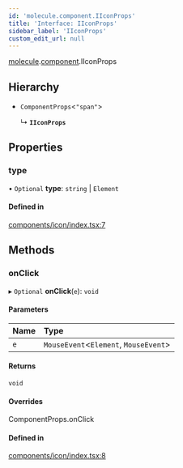 ```yaml
---
id: 'molecule.component.IIconProps'
title: 'Interface: IIconProps'
sidebar_label: 'IIconProps'
custom_edit_url: null
---
```


[molecule](../namespaces/molecule).[component](../namespaces/molecule.component).IIconProps

## Hierarchy

-   `ComponentProps`<`"span"`\>

    ↳ **`IIconProps`**

## Properties

### type

• `Optional` **type**: `string` \| `Element`

#### Defined in

[components/icon/index.tsx:7](https://github.com/DTStack/molecule/blob/3e6bc450/src/components/icon/index.tsx#L7)

## Methods

### onClick

▸ `Optional` **onClick**(`e`): `void`

#### Parameters

| Name | Type                                   |
| :--- | :------------------------------------- |
| `e`  | `MouseEvent`<`Element`, `MouseEvent`\> |

#### Returns

`void`

#### Overrides

ComponentProps.onClick

#### Defined in

[components/icon/index.tsx:8](https://github.com/DTStack/molecule/blob/3e6bc450/src/components/icon/index.tsx#L8)
